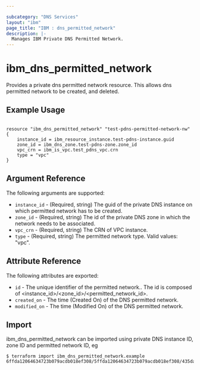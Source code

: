 ```yaml
---

subcategory: "DNS Services"
layout: "ibm"
page_title: "IBM : dns_permitted_network"
description: |-
  Manages IBM Private DNS Permitted Network.
---
```


# ibm\_dns_permitted_network

Provides a private dns permitted network resource. This allows dns permitted network to be created, and deleted.

## Example Usage

```hcl

resource "ibm_dns_permitted_network" "test-pdns-permitted-network-nw" {
    instance_id = ibm_resource_instance.test-pdns-instance.guid
    zone_id = ibm_dns_zone.test-pdns-zone.zone_id
    vpc_crn = ibm_is_vpc.test_pdns_vpc.crn
    type = "vpc"
}

```

## Argument Reference

The following arguments are supported:

* `instance_id` - (Required, string) The guid of the private DNS instance on which permitted network has to be created.
* `zone_id` - (Required, string) The id of the private DNS zone in which the network needs to be associated.
* `vpc_crn` -  (Required, string) The CRN of VPC instance.
* `type` - (Required, string) The permitted network type. Valid values: "vpc".

## Attribute Reference

The following attributes are exported:

* `id` - The unique identifier of the permitted network.. The id is composed of <instance_id>/<zone_id>/<permitted_network_id>.
* `created_on` - The time (Created On) of the DNS permitted network. 
* `modified_on` - The time (Modified On) of the DNS permitted network.

## Import

ibm_dns_permitted_network can be imported using private DNS instance ID, zone ID and permitted network ID, eg

```
$ terraform import ibm_dns_permitted_network.example 6ffda12064634723b079acdb018ef308/5ffda12064634723b079acdb018ef308/435da12064634723b079acdb018ef308
```
